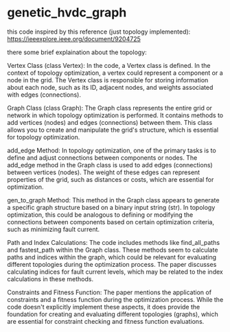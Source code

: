 # genetic_hvdc_graph
this code inspired by this reference (just topology implemented): https://ieeexplore.ieee.org/document/9204725

there some brief explaination about the topology:

Vertex Class (class Vertex): In the code, a Vertex class is defined. In the context of topology optimization, a vertex could represent a component or a node in the grid. The Vertex class is responsible for storing information about each node, such as its ID, adjacent nodes, and weights associated with edges (connections).

Graph Class (class Graph): The Graph class represents the entire grid or network in which topology optimization is performed. It contains methods to add vertices (nodes) and edges (connections) between them. This class allows you to create and manipulate the grid's structure, which is essential for topology optimization.

add_edge Method: In topology optimization, one of the primary tasks is to define and adjust connections between components or nodes. The add_edge method in the Graph class is used to add edges (connections) between vertices (nodes). The weight of these edges can represent properties of the grid, such as distances or costs, which are essential for optimization.

gen_to_graph Method: This method in the Graph class appears to generate a specific graph structure based on a binary input string (str). In topology optimization, this could be analogous to defining or modifying the connections between components based on certain optimization criteria, such as minimizing fault current.

Path and Index Calculations: The code includes methods like find_all_paths and fastest_path within the Graph class. These methods seem to calculate paths and indices within the graph, which could be relevant for evaluating different topologies during the optimization process. The paper discusses calculating indices for fault current levels, which may be related to the index calculations in these methods.

Constraints and Fitness Function: The paper mentions the application of constraints and a fitness function during the optimization process. While the code doesn't explicitly implement these aspects, it does provide the foundation for creating and evaluating different topologies (graphs), which are essential for constraint checking and fitness function evaluations.
